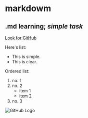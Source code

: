 # **markdowm**
## .md learning; *simple task*
[Look for GitHub](http://github.com)

Here's list:
* This is simple.
* This is clear.

Ordered list:
1. no. 1
2. no. 2
   * item 1
   * item 2
3. no. 3

![GitHub Logo](https://github.com/images/README.svg)
